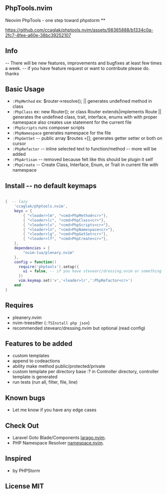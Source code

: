 ## PhpTools.nvim

Neovim PhpTools - one step toward phpstorm
\*\*

https://github.com/ccaglak/phptools.nvim/assets/98365888/b1334c0a-2fc7-4fee-a60e-38bc39252107

## Info

-- There will be new features, improvements and bugfixes at least few times a week.
-- if you have feature request or want to contribute please do. thanks

## Basic Usage

- `:PhpMethod` ex: $router->resolve(); || generates undefined method in class
- `:PhpClass` ex: new Router(); or class Router extends|implements Route || generates the undefined class, trait, interface, enums with with proper namespace also creates use statement for the current file
- `:PhpScripts` runs composer scripts
- `:PhpNamespace` generates namespace for the file
- `:PhpGetSet` -- public array $routes =[]; generates getter setter or both on cursor
- `:PhpRefactor` -- inline selected text to function/method -- more will be added
- `:PhpArtisan` -- removed because felt like this should be plugin it self
- `:PhpCreate` -- Create Class, Interface, Enum, or Trait in current file with namespace

## Install -- no default keymaps

```lua

{  -- lazy
    'ccaglak/phptools.nvim',
    keys = {
        { "<leader>lm", "<cmd>PhpMethod<cr>"},
        { "<leader>lc", "<cmd>PhpClass<cr>"},
        { "<leader>ls", "<cmd>PhpScripts<cr>"},
        { "<leader>ln", "<cmd>PhpNamespace<cr>"},
        { "<leader>lg", "<cmd>PhpGetSet<cr>"},
        { "<leader>lf", "<cmd>PhpCreate<cr>"},
    },
    dependencies = {
        "nvim-lua/plenary.nvim"
    },
    config = function()
      require('phptools').setup({
        ui = false, -- if you have stevearc/dressing.nvim or something similar keep it false or else true
      })
      vim.keymap.set('v','<leader>lr',':PhpRefactor<cr>')
    end
}

```

## Requires

- pleanery.nvim
- nvim-treesitter (`:TSInstall php json`)
- recommended stevearc/dressing.nvim but optional (read config)

## Features to be added

- custom templates
- append to codeactions
- ability make method public/protected/private
- custom template per directory base :? in Controller directory, controller template is generated
- run tests (run all, filter, file, line)

## Known bugs

- Let me know if you have any edge cases

## Check Out

- Laravel Goto Blade/Components [larago.nvim](https://github.com/ccaglak/larago.nvim).
- PHP Namespace Resolver [namespace.nvim](https://github.com/ccaglak/namespace.nvim).

## Inspired

- by PHPStorm

## License MIT
